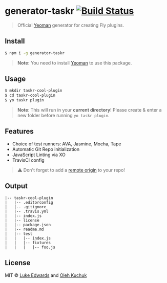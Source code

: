 # generator-taskr [![Build Status](https://travis-ci.org/lukeed/generator-taskr.svg?branch=master)](https://travis-ci.org/lukeed/generator-taskr)

> Official [Yeoman](http://yeoman.io/) generator for creating Fly plugins. 

## Install

```sh
$ npm i -g generator-taskr
```

> **Note:** You need to install [Yeoman](http://yeoman.io/) to use this package.

## Usage

```sh
$ mkdir taskr-cool-plugin
$ cd taskr-cool-plugin
$ yo taskr plugin
```

> **Note**: This will run in your **current directory**! Please create & enter a new folder before running `yo taskr plugin`.

## Features

- Choice of test runners: AVA, Jasmine, Mocha, Tape
- Automatic Git Repo initialization
- JavaScript Linting via XO
- TravisCI config

> :warning: Don't forget to add a [remote origin](https://help.github.com/articles/adding-a-remote/) to your repo!

## Output

```
|-- taskr-cool-plugin
|   |-- .editorconfig
|   |-- .gitignore
|   |-- .travis.yml
|   |-- index.js
|   |-- license
|   |-- package.json
|   |-- readme.md
|   |-- test
|   |   |-- index.js
|   |   |-- fixtures
|   |   |   |-- foo.js
```

## License

MIT © [Luke Edwards](https://lukeed.com) and [Oleh Kuchuk](https://github.com/hzlmn)
